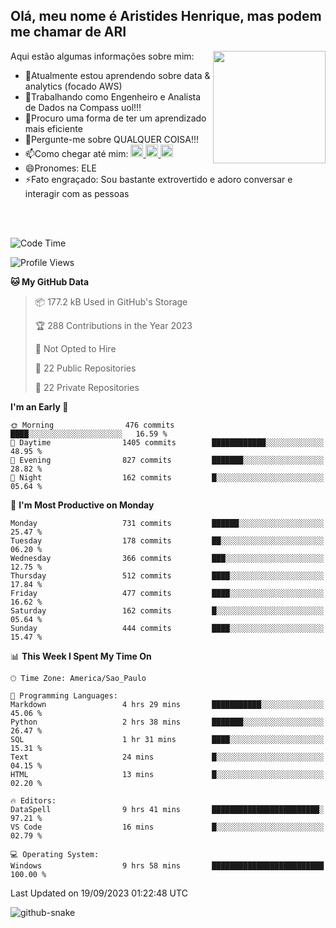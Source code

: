 ## Olá, meu nome é Aristides Henrique, mas podem me chamar de ARI

<div >
Aqui estão algumas informações sobre mim:<img align="right" height="180em" src="https://user-images.githubusercontent.com/97318481/177042589-45d62122-82a9-4a32-b3a7-87b322825b2f.png">
</div>

- 🌱Atualmente estou aprendendo sobre data & analytics (focado AWS)
- 👯Trabalhando como Engenheiro e Analista de Dados na Compass uol!!!
- 🤔Procuro uma forma de ter um aprendizado mais eficiente
- 💬Pergunte-me sobre QUALQUER COISA!!!
- 📫Como chegar até mim:
  <a href="https://www.instagram.com/aryhenry/" target="_blank">
  <img src="https://img.shields.io/badge/-Instagram-%23E4405F?style=for-the-badge&logo=instagram&logoColor=black" height="20px">
  </a>
  <a href="https://www.linkedin.com/in/aristides-henrique/" target="_blank">
  <img src="https://img.shields.io/badge/-LinkedIn-%230077B5?style=for-the-badge&logo=linkedin&logoColor=black" height="20px">
  </a> 
  <a href="mailto:arihenriqueuna@gmail.com">
  <img src="https://img.shields.io/badge/-Gmail-%23333?style=for-the-badge&logo=gmail&logoColor=white" height="20px">
  </a>
- 😄Pronomes: ELE
- ⚡Fato engraçado: Sou bastante extrovertido e adoro conversar e interagir com as pessoas
<br/>
<br/>


<!--START_SECTION:waka-->
![Code Time](http://img.shields.io/badge/Code%20Time-1%2C194%20hrs%207%20mins-blue)

![Profile Views](http://img.shields.io/badge/Profile%20Views-4-blue)

**🐱 My GitHub Data** 

> 📦 177.2 kB Used in GitHub's Storage 
 > 
> 🏆 288 Contributions in the Year 2023
 > 
> 🚫 Not Opted to Hire
 > 
> 📜 22 Public Repositories 
 > 
> 🔑 22 Private Repositories 
 > 
**I'm an Early 🐤** 

```text
🌞 Morning                476 commits         ████░░░░░░░░░░░░░░░░░░░░░   16.59 % 
🌆 Daytime                1405 commits        ████████████░░░░░░░░░░░░░   48.95 % 
🌃 Evening                827 commits         ███████░░░░░░░░░░░░░░░░░░   28.82 % 
🌙 Night                  162 commits         █░░░░░░░░░░░░░░░░░░░░░░░░   05.64 % 
```
📅 **I'm Most Productive on Monday** 

```text
Monday                   731 commits         ██████░░░░░░░░░░░░░░░░░░░   25.47 % 
Tuesday                  178 commits         ██░░░░░░░░░░░░░░░░░░░░░░░   06.20 % 
Wednesday                366 commits         ███░░░░░░░░░░░░░░░░░░░░░░   12.75 % 
Thursday                 512 commits         ████░░░░░░░░░░░░░░░░░░░░░   17.84 % 
Friday                   477 commits         ████░░░░░░░░░░░░░░░░░░░░░   16.62 % 
Saturday                 162 commits         █░░░░░░░░░░░░░░░░░░░░░░░░   05.64 % 
Sunday                   444 commits         ████░░░░░░░░░░░░░░░░░░░░░   15.47 % 
```


📊 **This Week I Spent My Time On** 

```text
🕑︎ Time Zone: America/Sao_Paulo

💬 Programming Languages: 
Markdown                 4 hrs 29 mins       ███████████░░░░░░░░░░░░░░   45.06 % 
Python                   2 hrs 38 mins       ███████░░░░░░░░░░░░░░░░░░   26.47 % 
SQL                      1 hr 31 mins        ████░░░░░░░░░░░░░░░░░░░░░   15.31 % 
Text                     24 mins             █░░░░░░░░░░░░░░░░░░░░░░░░   04.15 % 
HTML                     13 mins             █░░░░░░░░░░░░░░░░░░░░░░░░   02.20 % 

🔥 Editors: 
DataSpell                9 hrs 41 mins       ████████████████████████░   97.21 % 
VS Code                  16 mins             █░░░░░░░░░░░░░░░░░░░░░░░░   02.79 % 

💻 Operating System: 
Windows                  9 hrs 58 mins       █████████████████████████   100.00 % 
```


 Last Updated on 19/09/2023 01:22:48 UTC
<!--END_SECTION:waka-->

<img alt="github-snake" src="https://github.com/AriHenrique/AriHenrique/blob/output/github-contribution-grid-snake-dark.svg" />

